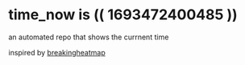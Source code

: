 # time_now is (( 1693472400485 ))

an automated repo that shows the currnent time

inspired by [breakingheatmap](https://github.com/breakingheatmap/breakingheatmap)